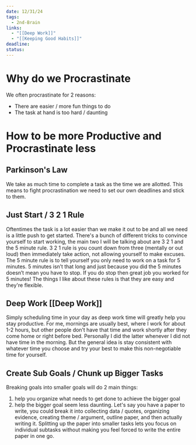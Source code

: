 ```yaml
---
date: 12/31/24
tags:
  - 2nd-Brain
links:
  - "[[Deep Work]]"
  - "[[Keeping Good Habits]]"
deadline: 
status:
---
```

# Why do we Procrastinate
We often procrastinate for 2 reasons:
- There are easier / more fun things to do
- The task at hand is too hard / daunting
# How to be more Productive and Procrastinate less
## Parkinson's Law
We take as much time to complete a task as the time we are allotted. This means to fight procrastination we need to set our own deadlines and stick to them.
## Just Start / 3 2 1 Rule
Oftentimes the task is a lot easier than we make it out to be and all we need is a little push to get started. There's a bunch of different tricks to convince yourself to start working, the main two I will be talking about are 3 2 1 and the 5 minute rule. 3 2 1 rule is you count down from three (mentally or out loud) then immediately take action, not allowing yourself to make excuses. The 5 minute rule is to tell yourself you only need to work on a task for 5 minutes. 5 minutes isn’t that long and just because you did the 5 minutes doesn’t mean you have to stop. If you do stop then great job you worked for 5 minutes! The things I like about these rules is that they are easy and they're flexible.
## Deep Work [[Deep Work]]
Simply scheduling time in your day as deep work time will greatly help you stay productive. For me, mornings are usually best, where I work for about 1-2 hours, but other people don’t have that time and work shortly after they come home or right before bed. Personally I did the latter whenever I did not have time in the morning. But the general idea is stay consistent with whatever time you choose and try your best to make this non-negotiable time for yourself.
## Create Sub Goals / Chunk up Bigger Tasks
Breaking goals into smaller goals will do 2 main things:
1) help you organize what needs to get done to achieve the bigger goal 
2) help the bigger goal seem less daunting.
Let's say you have a paper to write, you could break it into collecting data / quotes, organizing evidence, creating theme / argument, outline paper, and then actually writing it. Splitting up the paper into smaller tasks lets you focus on individual subtasks without making you feel forced to write the entire paper in one go.